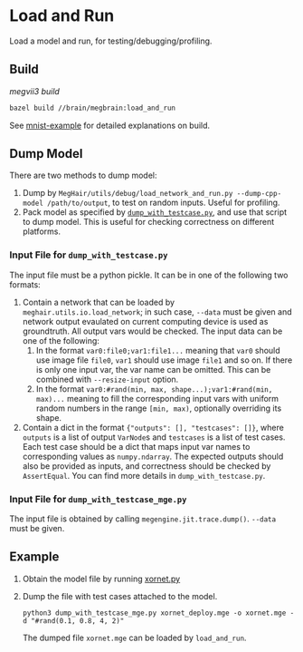 # Load and Run

Load a model and run, for testing/debugging/profiling.

## Build
*megvii3 build*
```sh
bazel build //brain/megbrain:load_and_run
```

See [mnist-example](../mnist-example) for detailed explanations on build.

## Dump Model

There are two methods to dump model:

1. Dump by `MegHair/utils/debug/load_network_and_run.py --dump-cpp-model
   /path/to/output`, to test on random inputs. Useful for profiling.
2. Pack model as specified by
   [`dump_with_testcase.py`](dump_with_testcase.py), and use
   that script to dump model. This is useful for checking correctness on
   different platforms.

### Input File for `dump_with_testcase.py`

The input file must be a python pickle. It can be in one of the following two
formats:

1. Contain a network that can be loaded by `meghair.utils.io.load_network`; in
   such case, `--data` must be given and network output evaulated on current
   computing device is used as groundtruth. All output vars would be checked.
   The input data can be one of the following:
   1. In the format `var0:file0;var1:file1...` meaning that `var0` should use
      image file `file0`, `var1` should use image `file1` and so on. If there
      is only one input var, the var name can be omitted. This can be combined
      with `--resize-input` option.
   2. In the format `var0:#rand(min, max, shape...);var1:#rand(min, max)...` 
      meaning to fill the corresponding input vars with uniform random numbers 
      in the range `[min, max)`, optionally overriding its shape.
2. Contain a dict in the format `{"outputs": [], "testcases": []}`, where
   `outputs` is a list of output `VarNode`s and `testcases` is a list of test
   cases. Each test case should be a dict that maps input var names to
   corresponding values as `numpy.ndarray`. The expected outputs should also be
   provided as inputs, and correctness should be checked by `AssertEqual`. You
   can find more details in `dump_with_testcase.py`.

### Input File for `dump_with_testcase_mge.py`

The input file is obtained by calling `megengine.jit.trace.dump()`.
`--data` must be given.

## Example

1. Obtain the model file by running [xornet.py](../../python_module/examples/xor/xornet.py)

2. Dump the file with test cases attached to the model.

    ```
    python3 dump_with_testcase_mge.py xornet_deploy.mge -o xornet.mge -d "#rand(0.1, 0.8, 4, 2)"
    ```

    The dumped file `xornet.mge` can be loaded by `load_and_run`.
